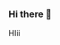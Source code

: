 ### Hi there 👋
HIii
<!--
**RogerCL24/RogerCL24** is a ✨ _special_ ✨ repository because its `README.md` (this file) appears on your GitHub profile.

Here are some ideas to get you started:
gg
- 🔭 I’m currently working on small organization 
- 🌱 I’m currently learning 
- 👯 I’m looking to collaborate on 
- 🤔 I’m looking for help with 
- 💬 Ask me about 
- 📫 How to reach me: 
- 😄 Pronouns: 
- ⚡ Fun fact: 
-->
